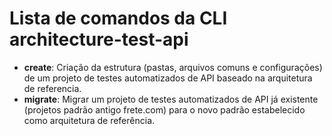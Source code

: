 # Lista de comandos da CLI architecture-test-api

* **create**: Criação da estrutura (pastas, arquivos comuns e configurações) de um projeto de testes automatizados de API baseado na arquitetura de referencia.
* **migrate**: Migrar um projeto de testes automatizados de API já existente (projetos padrão antigo frete.com) para o novo padrão estabelecido como arquitetura de referência.
